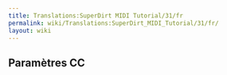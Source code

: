 ```yaml
---
title: Translations:SuperDirt MIDI Tutorial/31/fr
permalink: wiki/Translations:SuperDirt_MIDI_Tutorial/31/fr/
layout: wiki
---
```


## Paramètres CC
